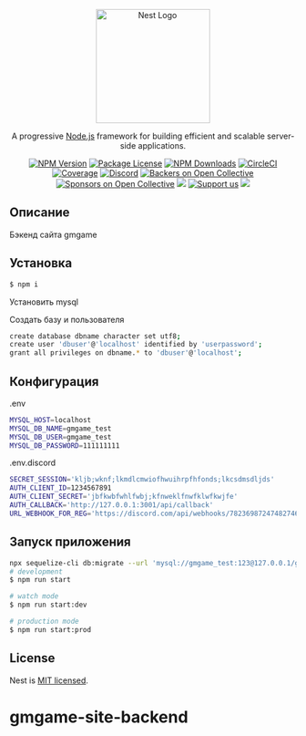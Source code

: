 <p align="center">
  <a href="http://nestjs.com/" target="blank"><img src="https://nestjs.com/img/logo-small.svg" width="200" alt="Nest Logo" /></a>
</p>

[circleci-image]: https://img.shields.io/circleci/build/github/nestjs/nest/master?token=abc123def456
[circleci-url]: https://circleci.com/gh/nestjs/nest

  <p align="center">A progressive <a href="http://nodejs.org" target="_blank">Node.js</a> framework for building efficient and scalable server-side applications.</p>
    <p align="center">
<a href="https://www.npmjs.com/~nestjscore" target="_blank"><img src="https://img.shields.io/npm/v/@nestjs/core.svg" alt="NPM Version" /></a>
<a href="https://www.npmjs.com/~nestjscore" target="_blank"><img src="https://img.shields.io/npm/l/@nestjs/core.svg" alt="Package License" /></a>
<a href="https://www.npmjs.com/~nestjscore" target="_blank"><img src="https://img.shields.io/npm/dm/@nestjs/common.svg" alt="NPM Downloads" /></a>
<a href="https://circleci.com/gh/nestjs/nest" target="_blank"><img src="https://img.shields.io/circleci/build/github/nestjs/nest/master" alt="CircleCI" /></a>
<a href="https://coveralls.io/github/nestjs/nest?branch=master" target="_blank"><img src="https://coveralls.io/repos/github/nestjs/nest/badge.svg?branch=master#9" alt="Coverage" /></a>
<a href="https://discord.gg/G7Qnnhy" target="_blank"><img src="https://img.shields.io/badge/discord-online-brightgreen.svg" alt="Discord"/></a>
<a href="https://opencollective.com/nest#backer" target="_blank"><img src="https://opencollective.com/nest/backers/badge.svg" alt="Backers on Open Collective" /></a>
<a href="https://opencollective.com/nest#sponsor" target="_blank"><img src="https://opencollective.com/nest/sponsors/badge.svg" alt="Sponsors on Open Collective" /></a>
  <a href="https://paypal.me/kamilmysliwiec" target="_blank"><img src="https://img.shields.io/badge/Donate-PayPal-ff3f59.svg"/></a>
    <a href="https://opencollective.com/nest#sponsor"  target="_blank"><img src="https://img.shields.io/badge/Support%20us-Open%20Collective-41B883.svg" alt="Support us"></a>
  <a href="https://twitter.com/nestframework" target="_blank"><img src="https://img.shields.io/twitter/follow/nestframework.svg?style=social&label=Follow"></a>
</p>
  <!--[![Backers on Open Collective](https://opencollective.com/nest/backers/badge.svg)](https://opencollective.com/nest#backer)
  [![Sponsors on Open Collective](https://opencollective.com/nest/sponsors/badge.svg)](https://opencollective.com/nest#sponsor)-->

## Описание 

Бэкенд сайта gmgame

## Установка

```bash
$ npm i
```

Установить mysql

Создать базу и пользователя
```bash
create database dbname character set utf8;
create user 'dbuser'@'localhost' identified by 'userpassword';
grant all privileges on dbname.* to 'dbuser'@'localhost';
```

## Конфигурация

.env
```bash
MYSQL_HOST=localhost
MYSQL_DB_NAME=gmgame_test
MYSQL_DB_USER=gmgame_test
MYSQL_DB_PASSWORD=111111111
```

.env.discord
```bash
SECRET_SESSION='kljb;wknf;lkmdlcmwiofhwuihrpfhfonds;lkcsdmsdljds'
AUTH_CLIENT_ID=1234567891
AUTH_CLIENT_SECRET='jbfkwbfwhlfwbj;kfnweklfnwfklwfkwjfe'
AUTH_CALLBACK='http://127.0.0.1:3001/api/callback'
URL_WEBHOOK_FOR_REG='https://discord.com/api/webhooks/7823698724748274624/jblkjebkgjnrg;ernjkerlvblerjhvjejkrververvr'
```

## Запуск приложения

```bash
npx sequelize-cli db:migrate --url 'mysql://gmgame_test:123@127.0.0.1/gmgame_test'
# development
$ npm run start

# watch mode
$ npm run start:dev

# production mode
$ npm run start:prod
```

## License

Nest is [MIT licensed](LICENSE).
# gmgame-site-backend
